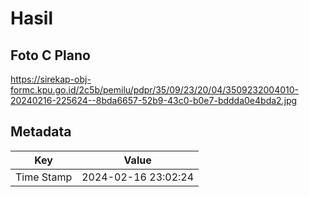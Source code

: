 # Hasil

## Foto C Plano

https://sirekap-obj-formc.kpu.go.id/2c5b/pemilu/pdpr/35/09/23/20/04/3509232004010-20240216-225624--8bda6657-52b9-43c0-b0e7-bddda0e4bda2.jpg


## Metadata

| Key        | Value               |
| ---------- | ------------------- |
| Time Stamp | 2024-02-16 23:02:24 |




